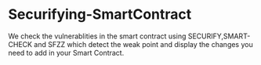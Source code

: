 # Securifying-SmartContract
We check the vulnerablities in the smart contract using SECURIFY,SMART-CHECK and SFZZ which detect the weak point and display the changes you need to add in your Smart Contract.
